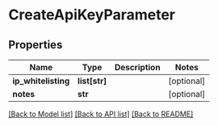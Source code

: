 # CreateApiKeyParameter

## Properties
Name | Type | Description | Notes
------------ | ------------- | ------------- | -------------
**ip_whitelisting** | **list[str]** |  | [optional] 
**notes** | **str** |  | [optional] 

[[Back to Model list]](../README.md#documentation-for-models) [[Back to API list]](../README.md#documentation-for-api-endpoints) [[Back to README]](../README.md)

